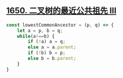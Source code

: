 ## [1650. 二叉树的最近公共祖先 III]()

```ts
const lowestCommonAncestor = (p, q) => {
    let a = p, b = q;
    while(a!==b) {
        if (!a) a = q;
        else a = a.parent;
        if (!b) b = p;
        else b = b.parent;
    }
}
```